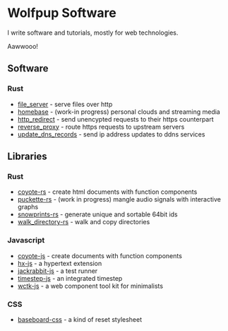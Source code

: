 # Wolfpup Software

I write software and tutorials, mostly for web technologies.

Aawwooo!

## Software

### Rust

- [file_server](https://github.com/wolfpup-software/file_server) - serve files over http
- [homebase](https://github.com/wolfpup-software/homebase) - (work-in progress) personal clouds and streaming media
- [http_redirect](https://github.com/wolfpup-software/http_redirect) - send unencypted requests to their https counterpart
- [reverse_proxy](https://github.com/wolfpup-software/reverse_proxy) - route https requests to upstream servers
- [update_dns_records](https://github.com/wolfpup-software/update_dns_records) - send ip address updates to ddns services

## Libraries

### Rust

- [coyote-rs](https://github.com/wolfpup-software/coyote-rs) - create html documents with function components
- [puckette-rs](https://github.com/wolfpup-software/puckette-rs) - (work in progress) mangle audio signals with interactive graphs
- [snowprints-rs](https://github.com/wolfpup-software/snowprints-rs) - generate unique and sortable 64bit ids
- [walk_directory-rs](https://github.com/wolfpup-software/walk_directory-rs) - walk and copy directories

### Javascript

- [coyote-js](https://github.com/wolfpup-software/coyote-js) - create documents with function components
- [hx-js](https://github.com/wolfpup-software/hx-js) - a hypertext extension
- [jackrabbit-js](https://github.com/wolfpup-software/jackrabbit-js) - a test runner
- [timestep-js](https://github.com/wolfpup-software/timestep-js) - an integrated timestep
- [wctk-js](https://github.com/wolfpup-software/wctk-js) - a web component tool kit for minimalists

### CSS

- [baseboard-css](https://github.com/wolfpup-software/baseboard-css) - a kind of reset stylesheet
